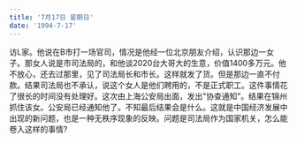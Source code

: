 ```yaml
---
title: '7月17日 星期日'
date: '1994-7-17'
---
```


访L家。他说在B市打一场官司，情况是他经一位北京朋友介绍，认识那边一女子。那女人说是市司法局的，和他谈2020台大哥大的生意，价值1400多万元。他不放心，还去过那里，见了司法局长和市长。这样就发了货。但是那边一直不付款。结果司法局也不承认，说这个女人是他们聘用的，不是正式职工。这件事情花了很长的时间没有处理好。这次由上海公安局出面，发出"协查通知"。结果在锦州抓住该女。公安局已经通知他了。不知最后结果会是什么。这就是中国经济发展中出现的新问题，也是一种无秩序现象的反映。问题是司法局作为国家机关，怎么能卷入这样的事情?

